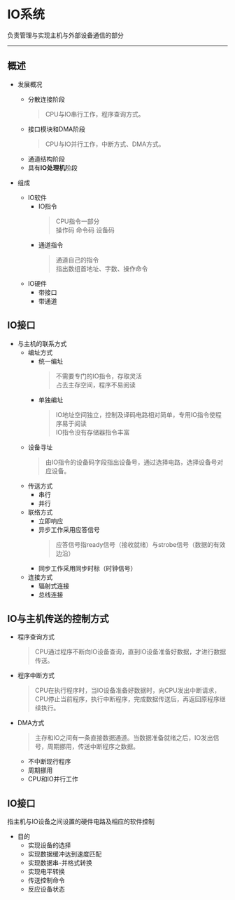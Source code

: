 # IO系统

负责管理与实现主机与外部设备通信的部分

***

## 概述

* 发展概况
  * 分散连接阶段
    > CPU与IO串行工作，程序查询方式。
  * 接口模块和DMA阶段
    > CPU与IO并行工作，中断方式、DMA方式。
  * 通道结构阶段
  * 具有**IO处理机**阶段

* 组成
  * IO软件
    * IO指令
      > CPU指令一部分<br>操作码 命令码 设备码
    * 通道指令
      > 通道自己的指令<br>指出数组首地址、字数、操作命令
  * IO硬件
    * 带接口
    * 带通道

## IO接口

* 与主机的联系方式
  * 编址方式
    * 统一编址
      > 不需要专门的IO指令，存取灵活<br>占去主存空间，程序不易阅读
    * 单独编址
      > IO地址空间独立，控制及译码电路相对简单，专用IO指令使程序易于阅读<br>IO指令没有存储器指令丰富
  * 设备寻址
    > 由IO指令的设备码字段指出设备号，通过选择电路，选择设备号对应设备。
  * 传送方式
    * 串行
    * 并行
  * 联络方式
    * 立即响应
    * 异步工作采用应答信号
      > 应答信号指ready信号（接收就绪）与strobe信号（数据的有效边沿）
    * 同步工作采用同步时标（时钟信号）
  * 连接方式
    * 辐射式连接
    * 总线连接

## IO与主机传送的控制方式

* 程序查询方式
  > CPU通过程序不断向IO设备查询，直到IO设备准备好数据，才进行数据传送。

* 程序中断方式
  > CPU在执行程序时，当IO设备准备好数据时，向CPU发出中断请求，CPU停止当前程序，执行中断程序，完成数据传送后，再返回原程序继续执行。

* DMA方式
  > 主存和IO之间有一条直接数据通道。当数据准备就绪之后，IO发出信号，周期挪用，传送中断程序之数据。
  * 不中断现行程序
  * 周期挪用
  * CPU和IO并行工作

## IO接口

指主机与IO设备之间设置的硬件电路及相应的软件控制

* 目的
  * 实现设备的选择
  * 实现数据缓冲达到速度匹配
  * 实现数据串-并格式转换
  * 实现电平转换
  * 传送控制命令
  * 反应设备状态